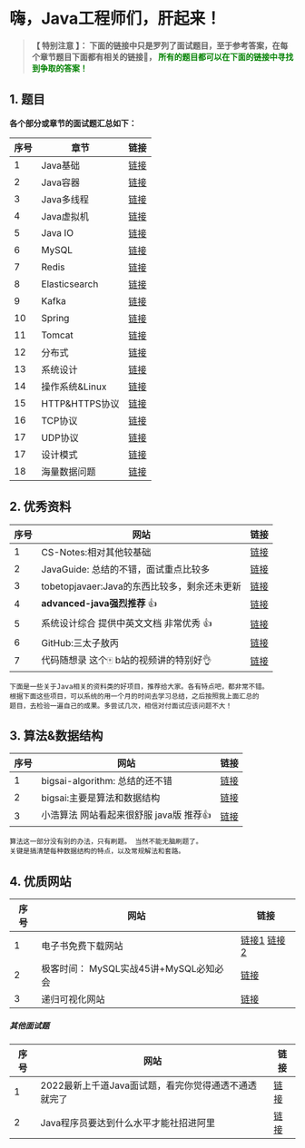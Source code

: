 # 嗨，Java工程师们，肝起来！

> **【 特别注意 】： 下面的链接中只是罗列了面试题目，至于参考答案，在每个章节题目下面都有相关的链接🔗， <font color=green>所有的题目都可以在下面的链接中寻找到争取的答案！</font>**

## 1. 题目
**各个部分或章节的面试题汇总如下：** 


| 序号 | 章节  | 链接 | 
| ---- | ---- | ---- | 
| 1 |  Java基础 | [链接](https://github.com/geekibli/java-interview/blob/main/mds/Java.md) | 
| 2 |  Java容器 |  [链接]()  |
| 3 |  Java多线程  | [链接]() |  
| 4 |  Java虚拟机  |  [链接]() |
| 5 |  Java IO  |  [链接]() |
| 6 |  MySQL  |  [链接]() |
| 7 |  Redis  |  [链接]() |
| 8 |  Elasticsearch  |  [链接]() |
| 9 |  Kafka  |  [链接]() |
| 10 |  Spring  |  [链接]() |
| 11 |  Tomcat  |  [链接]() |
| 12 |  分布式  |  [链接]() |
| 13 |  系统设计  |  [链接]() |
| 14 |  操作系统&Linux  |  [链接]() |
| 15 |   HTTP&HTTPS协议 |  [链接]() |
| 16 |   TCP协议 |  [链接]() |
| 17 |   UDP协议 |  [链接]() |
| 17 |   设计模式 |  [链接]() |
| 18 |   海量数据问题 |  [链接]() |




## 2. 优秀资料

| 序号| 网站 | 链接 | 
| ---- | ---- | ---- | 
| 1 | CS-Notes:相对其他较基础 | [链接](https://github.com/CyC2018/CS-Notes) |
| 2 | JavaGuide: 总结的不错，面试重点比较多 | [链接](https://github.com/Snailclimb/JavaGuide) |
| 3 | tobetopjavaer:Java的东西比较多，剩余还未更新 | [链接](http://hollischuang.gitee.io/tobetopjavaer/#/) |
| 4 | **advanced-java强烈推荐** 👍 | [链接](https://github.com/doocs/advanced-java) |
| 5 | 系统设计综合 提供中英文文档 非常优秀 👍 | [链接](https://github.com/donnemartin/system-design-primer) |  
| 6 | GitHub:三太子敖丙 | [链接](https://github.com/AobingJava/JavaFamily) |
| 7 | 代码随想录 这个🀄️ b站的视频讲的特别好👌 | [链接](https://programmercarl.com/) |
```
下面是一些关于Java相关的资料类的好项目，推荐给大家。各有特点吧，都非常不错。
根据下面这些项目，可以系统的用一个月的时间去学习总结，之后按照我上面汇总的
题目，去检验一遍自己的成果。多尝试几次，相信对付面试应该问题不大！
```

## 3. 算法&数据结构

|  序号 | 网站 | 链接  | 
| ---- | ---- | ---- | 
| 1 | bigsai-algorithm: 总结的还不错 | [链接](https://github.com/javasmall/bigsai-algorithm) |
| 2 | bigsai:主要是算法和数据结构 | [链接](https://segmentfault.com/u/bigsai) |
| 3 | 小浩算法 网站看起来很舒服 java版  推荐👍 | [链接](https://www.geekxh.com) | 

```
算法这一部分没有别的办法，只有刷题。 当然不能无脑刷题了。
关键是搞清楚每种数据结构的特点，以及常规解法和套路。
```


## 4. 优质网站

|  序号 | 网站 | 链接  | 
| ---- | ---- | ---- | 
| 1 | 电子书免费下载网站 | [链接1](https://book4you.org)  [ 链接2](https://zh.1lib.in/) | 
| 2 | 极客时间： MySQL实战45讲+MySQL必知必会 | [链接](https://github.com/geekibli/mysql-study) | 
| 3 | 递归可视化网站 | [链接](https://recursion.vercel.app/%E3%80%82) |



##### 其他面试题
| 序号 | 网站 | 链接 |
| ---- | ---- | ---- | 
| 1 | 2022最新上千道Java面试题，看完你觉得通透不通透就完了 | [链接](https://www.nowcoder.com/discuss/833645?type=0&order=7&pos=4&page=1&source_id=discuss_center_0_nctrack&channel=1009&ncTraceId=c4065eb9ab5e4cd8b13a53bf9ea6b10d.237.16454123406972885&gio_id=4105B8FB76FAEC481E918BD93D0A0274-1645412340019) | 
| 2 | Java程序员要达到什么水平才能社招进阿里 | [链接](https://www.nowcoder.com/discuss/841549?type=post&order=recall&pos=&page=0&ncTraceId=&channel=-1&source_id=search_post_nctrack&gio_id=4105B8FB76FAEC481E918BD93D0A0274-1645413966396) |



